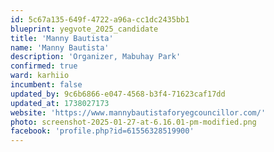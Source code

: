 ```yaml
---
id: 5c67a135-649f-4722-a96a-cc1dc2435bb1
blueprint: yegvote_2025_candidate
title: 'Manny Bautista'
name: 'Manny Bautista'
description: 'Organizer, Mabuhay Park'
confirmed: true
ward: karhiio
incumbent: false
updated_by: 9c6b6866-e047-4568-b3f4-71623caf17dd
updated_at: 1738027173
website: 'https://www.mannybautistaforyegcouncillor.com/'
photo: screenshot-2025-01-27-at-6.16.01-pm-modified.png
facebook: 'profile.php?id=61556328519900'
---
```

